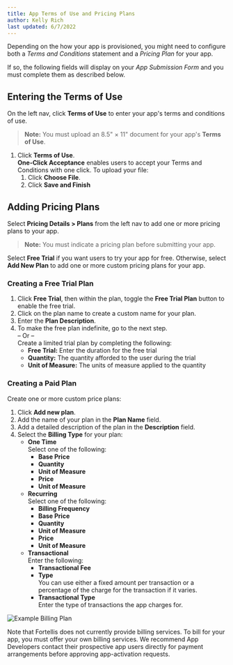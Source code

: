```yaml
---
title: App Terms of Use and Pricing Plans
author: Kelly Rich
last updated: 6/7/2022
---
```


Depending on the how your app is provisioned, you might need to configure both a *Terms and Conditions* statement and a *Pricing Plan* for your app.

If so, the following fields will display on your *App Submission Form* and you must complete them as described below.

## Entering the Terms of Use

On the left nav, click **Terms of Use** to enter your app's terms and conditions of use.

> **Note:** You must upload an 8.5" × 11" document for your app's **Terms of Use**.

1. Click **Terms of Use**.  
    **One-Click Acceptance** enables users to accept your Terms and Conditions with one click. To upload your file:
    1. Click **Choose File**.
    1. Click **Save and Finish**

## Adding Pricing Plans

Select **Pricing Details > Plans** from the left nav to add one or more pricing plans to your app.

> **Note:** You must indicate a pricing plan before submitting your app.

Select **Free Trial** if you want users to try your app for free. Otherwise, select **Add New Plan** to add one or more custom pricing plans for your app.

### Creating a Free Trial Plan

1. Click **Free Trial**, then within the plan, toggle the **Free Trial Plan** button to enable the free trial.
1. Click on the plan name to create a custom name for your plan.
1. Enter the **Plan Description**.
1. To make the free plan indefinite, go to the next step.  
    – Or –  
    Create a limited trial plan by completing the following:
    * **Free Trial:** Enter the duration for the free trial
    * **Quantity:** The quantity afforded to the user during the trial
    * **Unit of Measure:** The units of measure applied to the quantity

### Creating a Paid Plan

Create one or more custom price plans:

1. Click **Add new plan**.
1. Add the name of your plan in the **Plan Name** field.
1. Add a detailed description of the plan in the **Description** field.
1. Select the **Billing Type** for your plan:  
    * **One Time**  
        Select one of the following:
        * **Base Price**
        * **Quantity**
        * **Unit of Measure**
        * **Price**
        * **Unit of Measure**
    * **Recurring**  
        Select one of the following:
        * **Billing Frequency**
        * **Base Price**
        * **Quantity**
        * **Unit of Measure**
        * **Price**
        * **Unit of Measure**
    * **Transactional**  
        Enter the following:
        * **Transactional Fee**
        * **Type**  
            You can use either a fixed amount per transaction or a percentage of the charge for the transaction if it varies.
        * **Transactional Type**  
            Enter the type of transactions the app charges for.

![Example Billing Plan]($[docsUrl]/static/images/billing-plan.png)

Note that Fortellis does not currently provide billing services. To bill for your app, you must offer your own billing services. We recommend App Developers contact their prospective app users directly for payment arrangements before approving app-activation requests.
